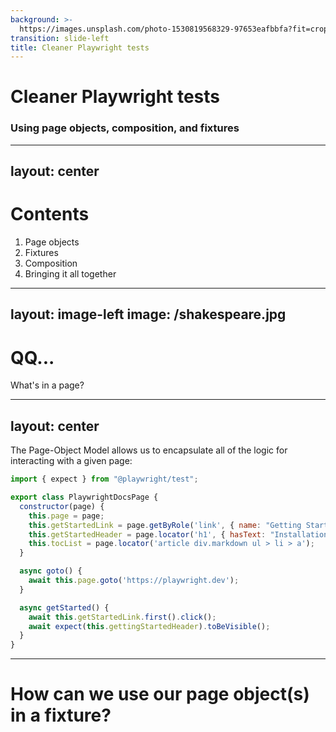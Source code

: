 ```yaml
---
background: >-
  https://images.unsplash.com/photo-1530819568329-97653eafbbfa?fit=crop&h=1080&w=1920
transition: slide-left
title: Cleaner Playwright tests
---
```


# Cleaner Playwright tests

### Using page objects, composition, and fixtures

<!--
There's an eclipse-related Easter egg in this title slide... Can anyone find it?
-->

---
layout: center
---

# Contents

1. Page objects
1. Fixtures
1. Composition
1. Bringing it all together



---
layout: image-left
image: /shakespeare.jpg
---

# QQ...

What's in a page?



---
layout: center
---

The Page-Object Model allows us to encapsulate all of the logic for interacting with a given page:

```js
import { expect } from "@playwright/test";

export class PlaywrightDocsPage {
  constructor(page) {
    this.page = page;
    this.getStartedLink = page.getByRole('link', { name: "Getting Started" });
    this.getStartedHeader = page.locator('h1', { hasText: "Installation" });
    this.tocList = page.locator('article div.markdown ul > li > a');
  }

  async goto() {
    await this.page.goto('https://playwright.dev');
  }

  async getStarted() {
    await this.getStartedLink.first().click();
    await expect(this.gettingStartedHeader).toBeVisible();
  }
}
```



---

# How can we use our page object(s) in a fixture?
